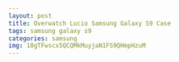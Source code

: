 ```yaml
---
layout: post
title: Overwatch Lucio Samsung Galaxy S9 Case
tags: samsung galaxy s9
categories: samsung
img: 10gTFwscx5QCQMkMuyjaN1FS9QHmpHzuM
---
```

